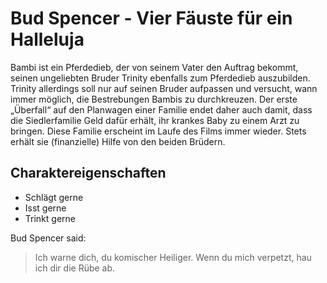 # Bud Spencer - Vier Fäuste für ein Halleluja

Bambi ist ein Pferdedieb, der von seinem Vater den Auftrag bekommt, seinen ungeliebten Bruder Trinity ebenfalls zum Pferdedieb auszubilden. Trinity allerdings soll nur auf seinen Bruder aufpassen und versucht, wann immer möglich, die Bestrebungen Bambis zu durchkreuzen. 
Der erste „Überfall“ auf den Planwagen einer Familie endet daher auch damit, dass die Siedlerfamilie Geld dafür erhält, ihr krankes Baby zu einem Arzt zu bringen. Diese Familie erscheint im Laufe des Films immer wieder. Stets erhält sie (finanzielle) Hilfe von den beiden Brüdern.

## Charaktereigenschaften

* Schlägt gerne
* Isst gerne
* Trinkt gerne

Bud Spencer said:
> Ich warne dich, du komischer Heiliger. 
> Wenn du mich verpetzt, hau ich dir die Rübe ab.

